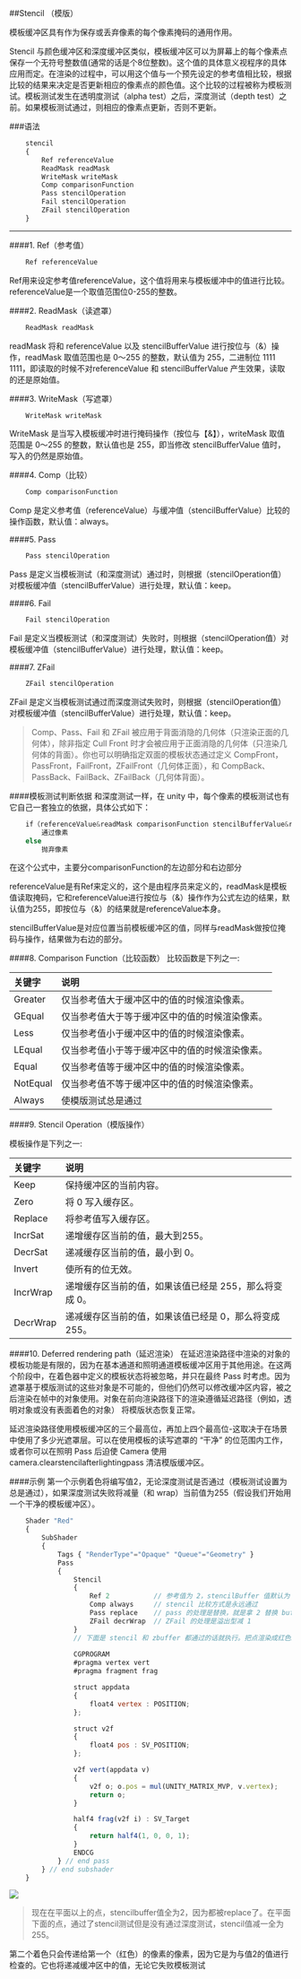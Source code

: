 ##Stencil （模版）

模板缓冲区具有作为保存或丢弃像素的每个像素掩码的通用作用。

Stencil 与颜色缓冲区和深度缓冲区类似，模板缓冲区可以为屏幕上的每个像素点保存一个无符号整数值(通常的话是个8位整数)。这个值的具体意义视程序的具体应用而定。在渲染的过程中，可以用这个值与一个预先设定的参考值相比较，根据比较的结果来决定是否更新相应的像素点的颜色值。这个比较的过程被称为模板测试。模板测试发生在透明度测试（alpha test）之后，深度测试（depth test）之前。如果模板测试通过，则相应的像素点更新，否则不更新。



###语法

```javascript
    stencil 
    {
        Ref referenceValue
        ReadMask readMask
        WriteMask writeMask
        Comp comparisonFunction
        Pass stencilOperation
        Fail stencilOperation
        ZFail stencilOperation
    }
```

---

####1. Ref（参考值）
```javascript
    Ref referenceValue
```

Ref用来设定参考值referenceValue，这个值将用来与模板缓冲中的值进行比较。referenceValue是一个取值范围位0-255的整数。


####2. ReadMask（读遮罩）
```javascript
    ReadMask readMask
```

readMask 将和 referenceValue 以及 stencilBufferValue 进行按位与（&）操作，readMask 取值范围也是 0～255 的整数，默认值为 255，二进制位 1111 1111，即读取的时候不对referenceValue 和 stencilBufferValue 产生效果，读取的还是原始值。


####3. WriteMask（写遮罩）
```javascript
    WriteMask writeMask
```
WriteMask 是当写入模板缓冲时进行掩码操作（按位与【&】），writeMask 取值范围是 0～255 的整数，默认值也是 255，即当修改 stencilBufferValue 值时，写入的仍然是原始值。



####4. Comp（比较）
```javascript
    Comp comparisonFunction
```
Comp 是定义参考值（referenceValue）与缓冲值（stencilBufferValue）比较的操作函数，默认值：always。



####5. Pass
```javascript
    Pass stencilOperation
```
Pass 是定义当模板测试（和深度测试）通过时，则根据（stencilOperation值）对模板缓冲值（stencilBufferValue）进行处理，默认值：keep。



####6. Fail
```javascript
    Fail stencilOperation
```
Fail 是定义当模板测试（和深度测试）失败时，则根据（stencilOperation值）对模板缓冲值（stencilBufferValue）进行处理，默认值：keep。

####7. ZFail
```javascript
    ZFail stencilOperation
```
ZFail 是定义当模板测试通过而深度测试失败时，则根据（stencilOperation值）对模板缓冲值（stencilBufferValue）进行处理，默认值：keep。

>Comp、Pass、Fail 和 ZFail 被应用于背面消隐的几何体（只渲染正面的几何体），除非指定 Cull Front 时才会被应用于正面消隐的几何体（只渲染几何体的背面）。你也可以明确指定双面的模板状态通过定义 CompFront，PassFront，FailFront，ZFailFront（几何体正面），和 CompBack、PassBack、FailBack、ZFailBack（几何体背面）。

####模板测试判断依据
和深度测试一样，在 unity 中，每个像素的模板测试也有它自己一套独立的依据，具体公式如下：
```javascript
    if（referenceValue&readMask comparisonFunction stencilBufferValue&readMask）
        通过像素
    else
        抛弃像素
```

在这个公式中，主要分comparisonFunction的左边部分和右边部分

referenceValue是有Ref来定义的，这个是由程序员来定义的，readMask是模板值读取掩码，它和referenceValue进行按位与（&）操作作为公式左边的结果，默认值为255，即按位与（&）的结果就是referenceValue本身。

stencilBufferValue是对应位置当前模板缓冲区的值，同样与readMask做按位掩码与操作，结果做为右边的部分。



####8. Comparison Function（比较函数）
比较函数是下列之一:

|关键字|说明|
|:--|:--|
|Greater|仅当参考值大于缓冲区中的值的时候渲染像素。|
|GEqual|仅当参考值大于等于缓冲区中的值的时候渲染像素。|
|Less|仅当参考值小于缓冲区中的值的时候渲染像素。|
|LEqual|仅当参考值小于等于缓冲区中的值的时候渲染像素。|
|Equal|仅当参考值等于缓冲区中的值的时候渲染像素。|
|NotEqual|仅当参考值不等于缓冲区中的值的时候渲染像素。|
|Always|使模版测试总是通过|


####9. Stencil Operation（模版操作）

模板操作是下列之一:

|关键字|说明|
|:--|:--|
|Keep|保持缓冲区的当前内容。|
|Zero|将 0 写入缓存区。|
|Replace|将参考值写入缓存区。|
|IncrSat|递增缓存区当前的值，最大到255。|
|DecrSat|递减缓存区当前的值，最小到 0。|
|Invert|使所有的位无效。|
|IncrWrap|递增缓存区当前的值，如果该值已经是 255，那么将变成 0。|
|DecrWrap|递减缓存区当前的值，如果该值已经是 0，那么将变成 255。|


####10. Deferred rendering path（延迟渲染）
在延迟渲染路径中渲染的对象的模板功能是有限的，因为在基本通道和照明通道模板缓冲区用于其他用途。在这两个阶段中，在着色器中定义的模板状态将被忽略，并只在最终 Pass 时考虑。因为遮罩基于模版测试的这些对象是不可能的，但他们仍然可以修改缓冲区内容，被之后渲染在帧中的对象使用。对象在前向渲染路径下的渲染遵循延迟路径（例如，透明对象或没有表面着色的对象） 将模版状态恢复正常。

延迟渲染路径使用模板缓冲区的三个最高位，再加上四个最高位-这取决于在场景中使用了多少光遮罩层。可以在使用模板的读写遮罩的 “干净” 的位范围内工作，或者你可以在照明 Pass 后迫使 Camera 使用 camera.clearstencilafterlightingpass 清洁模版缓冲区。

####示例
第一个示例着色将编写值2，无论深度测试是否通过（模板测试设置为总是通过），如果深度测试失败将减量（和 wrap）当前值为255（假设我们开始用一个干净的模板缓冲区）。

```javascript
    Shader "Red" 
    { 
        SubShader 
        { 
            Tags { "RenderType"="Opaque" "Queue"="Geometry" }  
            Pass 
            { 
                Stencil 
                { 
                    Ref 2           // 参考值为 2，stencilBuffer 值默认为 0 
                    Comp always     // stencil 比较方式是永远通过 
                    Pass replace    // pass 的处理是替换，就是拿 2 替换 buffer 的值 
                    ZFail decrWrap  // ZFail 的处理是溢出型减 1 
                }   
                // 下面是 stencil 和 zbuffer 都通过的话就执行。把点渲染成红色。
  
                CGPROGRAM 
                #pragma vertex vert 
                #pragma fragment frag  

                struct appdata 
                { 
                    float4 vertex : POSITION; 
                };  

                struct v2f 
                { 
                    float4 pos : SV_POSITION; 
                };  

                v2f vert(appdata v) 
                { 
                    v2f o; o.pos = mul(UNITY_MATRIX_MVP, v.vertex); 
                    return o; 
                }  

                half4 frag(v2f i) : SV_Target 
                { 
                    return half4(1, 0, 0, 1); 
                } 
                ENDCG 
            } // end pass
        } // end subshader
    } 
```

![](/assets/stencil_red.png)
>现在在平面以上的点，stencilbuffer值全为2，因为都被replace了。在平面下面的点，通过了stencil测试但是没有通过深度测试，stencil值减一全为255。


第二个着色只会传递给第一个（红色）的像素的像素，因为它是为与值2的值进行检查的。它也将递减缓冲区中的值，无论它失败模板测试


